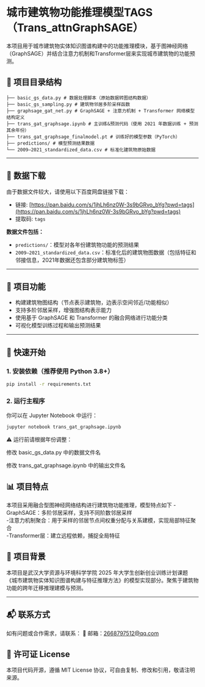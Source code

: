 # 城市建筑物功能推理模型TAGS（Trans_attnGraphSAGE）

本项目用于城市建筑物实体知识图谱构建中的功能推理模块，基于图神经网络（GraphSAGE）并结合注意力机制和Transformer层来实现城市建筑物的功能预测。

## 📁 项目目录结构
    ├── basic_gs_data.py # 数据处理脚本（原始数据转图结构数据）                                                                                                                                               
    ├── basic_gs_sampling.py # 建筑物邻居多阶采样函数                                                                                                                                                        
    ├── graphsage_gat_net.py # GraphSAGE + 注意力机制 + Transformer 网络模型结构定义                                                                                                                          
    ├── trans_gat_graphsage.ipynb # 主训练&预测代码（使用 2021 年数据训练 + 预测其余年份）                                                                                                                      
    ├── trans_gat_graphsage_finalmodel.pt # 训练好的模型参数（PyTorch）                                                                                                                                     
    ├── predictions/ # 模型预测结果数据                                                                                                                                                                          
    └── 2009–2021_standardized_data.csv # 标准化建筑物原始数据

---

## 🔗 数据下载

由于数据文件较大，请使用以下百度网盘链接下载：

- 链接: [https://pan.baidu.com/s/1jhLh6nz0W-3s9bGRvo_bYg?pwd=tags](https://pan.baidu.com/s/1jhLh6nz0W-3s9bGRvo_bYg?pwd=tags)  
- 提取码: `tags`

**数据文件包括：**
- `predictions/`：模型对各年份建筑物功能的预测结果
- `2009–2021_standardized_data.csv`：标准化后的建筑物图数据（包括特征和邻接信息，2021年数据还包含部分建筑物标签）

---

## 📌 项目功能

- 构建建筑物图结构（节点表示建筑物，边表示空间邻近/功能相似）
- 支持多阶邻居采样，增强图结构表示能力
- 使用基于 GraphSAGE 和 Transformer 的融合网络进行功能分类
- 可视化模型训练过程和输出预测结果

---

## 🚀 快速开始

### 1. 安装依赖（推荐使用 Python 3.8+）

```bash
pip install -r requirements.txt
```

### 2. 运行主程序
你可以在 Jupyter Notebook 中运行：
```bash
jupyter notebook trans_gat_graphsage.ipynb
```
⚠️ 运行前请根据年份调整：

修改 basic_gs_data.py 中的数据文件名

修改 trans_gat_graphsage.ipynb 中的输出文件名

## 📊 项目特点
本项目采用融合型图神经网络结构进行建筑物功能推理，模型特点如下
-GraphSAGE：多阶邻居采样，支持不同阶数邻居采样                                                                                                                                                                  
-注意力机制聚合：用于采样的邻居节点间权重分配与关系建模，实现局部特征聚合                                                                                                                                           
-Transformer层：建立远程依赖，捕捉全局特征


## 📄 项目背景
本项目是武汉大学资源与环境科学学院 2025 年大学生创新创业训练计划课题《城市建筑物实体知识图谱构建与特征推理方法》的模型实现部分。聚焦于建筑物功能的跨年迁移推理建模与预测。

---

## 📬 联系方式
如有问题或合作需求，请联系：
📧 邮箱：2668797512@qq.com


## 📜 许可证 License
本项目代码开源，遵循 MIT License 协议，可自由复制、修改和引用，敬请注明来源。
